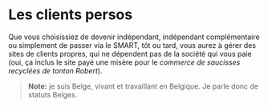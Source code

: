# Les clients persos

Que vous choisissiez de devenir indépendant, indépendant complémentaire ou simplement de passer via le SMART, tôt ou tard, vous aurez à gérer des sites de clients propres, qui ne dépendent pas de la société qui vous paie (oui, ça inclus le site payé une misère pour le *commerce de saucisses recyclées de tonton Robert*).

> **Note:** je suis Belge, vivant et travaillant en Belgique. Je parle donc de statuts Belges.
